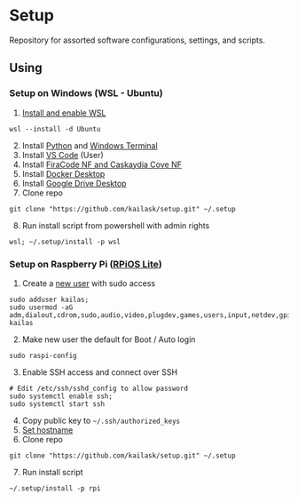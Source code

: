 # Setup

Repository for assorted software configurations, settings, and scripts.

## Using

### Setup on Windows (WSL - Ubuntu)

1. [Install and enable WSL](https://docs.microsoft.com/en-us/windows/wsl/install-win10)
```
wsl --install -d Ubuntu
```
2. Install [Python](https://www.microsoft.com/en-us/p/python-39/9p7qfqmjrfp7) and [Windows Terminal](https://www.microsoft.com/en-us/p/windows-terminal/9n0dx20hk701)
3. Install [VS Code](https://code.visualstudio.com/download#) (User)
4. Install [FiraCode NF and Caskaydia Cove NF](https://www.nerdfonts.com/font-downloads)
5. Install [Docker Desktop](https://hub.docker.com/editions/community/docker-ce-desktop-windows)
6. Install [Google Drive Desktop](https://www.google.com/drive/download/)
7. Clone repo
```
git clone "https://github.com/kailask/setup.git" ~/.setup
```
8. Run install script from powershell with admin rights
```
wsl; ~/.setup/install -p wsl
```

### Setup on Raspberry Pi ([RPiOS Lite](https://downloads.raspberrypi.org/raspios_lite_arm64/images/))

1. Create a [new user](https://www.raspberrypi.com/documentation/computers/configuration.html#changing-your-username) with sudo access
```
sudo adduser kailas;
sudo usermod -aG adm,dialout,cdrom,sudo,audio,video,plugdev,games,users,input,netdev,gpio,i2c,spi kailas
```
2. Make new user the default for Boot / Auto login
```
sudo raspi-config
```
3. Enable SSH access and connect over SSH
```
# Edit /etc/ssh/sshd_config to allow password
sudo systemctl enable ssh; 
sudo systemctl start ssh
```
4. Copy public key to `~/.ssh/authorized_keys`
5. [Set hostname](https://thepihut.com/blogs/raspberry-pi-tutorials/19668676-renaming-your-raspberry-pi-the-hostname)
6. Clone repo
```
git clone "https://github.com/kailask/setup.git" ~/.setup
```
7. Run install script
```
~/.setup/install -p rpi
```